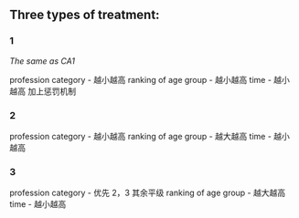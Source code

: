 ## Three types of treatment:

### 1

_The same as CA1_

profession category - 越小越高
ranking of age group - 越小越高
time - 越小越高
加上惩罚机制

### 2

profession category - 越小越高
ranking of age group - 越大越高
time - 越小越高

### 3

profession category - 优先 2，3 其余平级
ranking of age group - 越大越高
time - 越小越高
